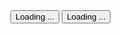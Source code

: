 <Button>
    <Spinner svgclass="me-3" size="4" color="white" />Loading ...
    </Button>
    <Button color="alternative">
    <Spinner svgclass="me-3" size="4" />Loading ...
</Button>